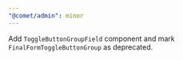 ```yaml
---
"@comet/admin": minor
---
```


Add `ToggleButtonGroupField` component and mark `FinalFormToggleButtonGroup` as deprecated.
